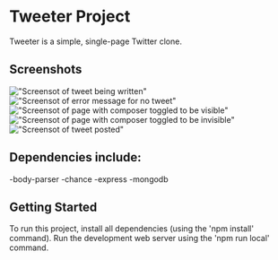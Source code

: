 # Tweeter Project

Tweeter is a simple, single-page Twitter clone.

## Screenshots

!["Screensot of tweet being written"](https://github.com/CourtneyChu/tweetr/blob/master/docs/tweeting.png)
!["Screensot of error message for no tweet"](https://github.com/CourtneyChu/tweetr/blob/master/docs/error.png)
!["Screensot of page with composer toggled to be visible"](https://github.com/CourtneyChu/tweetr/blob/master/docs/toggled%20visible.png)
!["Screensot of page with composer toggled to be invisible"](https://github.com/CourtneyChu/tweetr/blob/master/docs/toggled%20invisble.png)
!["Screensot of tweet posted"](https://github.com/CourtneyChu/tweetr/blob/master/docs/posted%20tweet.png)

## Dependencies include:

-body-parser
-chance
-express
-mongodb

## Getting Started

To run this project, install all dependencies (using the 'npm install' command).
Run the development web server using the 'npm run local' command.